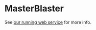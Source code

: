 # MasterBlaster

See [our running web service](https://indra.mullins.microbiol.washington.edu/masterblaster/)
for more info.
